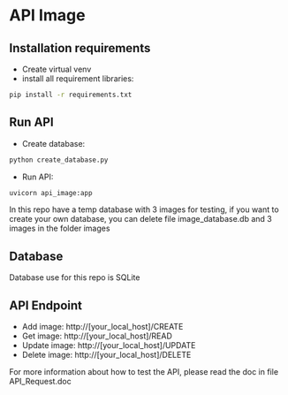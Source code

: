 # API Image

## Installation requirements
- Create virtual venv
- install all requirement libraries:
```bash
pip install -r requirements.txt
```

## Run API
- Create database:
```bash
python create_database.py
```
- Run API:
```bash
uvicorn api_image:app
```
In this repo have a temp database with 3 images for testing, if you want to create your own database, you can delete file image_database.db and 3 images in the folder images

## Database
Database use for this repo is SQLite

## API Endpoint
- Add image: http://[your_local_host]/CREATE
- Get image: http://[your_local_host]/READ
- Update image: http://[your_local_host]/UPDATE
- Delete image: http://[your_local_host]/DELETE

For more information about how to test the API, please read the doc in file API_Request.doc